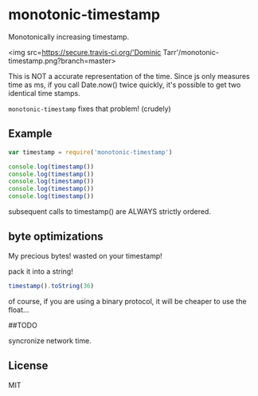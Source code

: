 # monotonic-timestamp

Monotonically increasing timestamp.

<img src=https://secure.travis-ci.org/'Dominic Tarr'/monotonic-timestamp.png?branch=master>

This is NOT a  accurate representation of the time.
Since js only measures time as ms, if you call Date.now()
twice quickly, it's possible to get two identical time stamps.

`monotonic-timestamp` fixes that problem! (crudely)

## Example

``` js
var timestamp = require('monotonic-timestamp')

console.log(timestamp())
console.log(timestamp())
console.log(timestamp())
console.log(timestamp())
console.log(timestamp())

```

subsequent calls to timestamp() are ALWAYS strictly ordered.

## byte optimizations

My precious bytes! wasted on your timestamp!

pack it into a string!
``` js
timestamp().toString(36) 
```

of course, if you are using a binary protocol, 
it will be cheaper to use the float...

##TODO

syncronize network time.

## License

MIT
